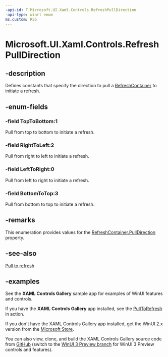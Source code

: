 ```yaml
---
-api-id: T:Microsoft.UI.Xaml.Controls.RefreshPullDirection
-api-type: winrt enum
ms.custom: RS5
---
```

<!-- Enumeration syntax.
public enum RefreshPullDirection : int 
-->

# Microsoft.UI.Xaml.Controls.RefreshPullDirection

## -description

Defines constants that specify the direction to pull a [RefreshContainer](refreshcontainer.md) to initiate a refresh.

## -enum-fields

### -field TopToBottom:1

Pull from top to bottom to initiate a refresh.

### -field RightToLeft:2

Pull from right to left to initiate a refresh.

### -field LeftToRight:0

Pull from left to right to initiate a refresh.

### -field BottomToTop:3

Pull from bottom to top to initiate a refresh.

## -remarks

This enumeration provides values for the [RefreshContainer.PullDirection](refreshcontainer_pulldirection.md) property.

## -see-also

[Pull to refresh](/windows/uwp/design/controls-and-patterns/pull-to-refresh)

## -examples

See the **XAML Controls Gallery** sample app for examples of WinUI features and controls.

If you have the **XAML Controls Gallery** app installed, see the [PullToRefresh](xamlcontrolsgallery:/item/PullToRefresh) in action.

If you don't have the XAML Controls Gallery app installed, get the WinUI 2.x version from the [Microsoft Store](https://www.microsoft.com/p/xaml-controls-gallery/9msvh128x2zt).

You can also view, clone, and build the XAML Controls Gallery source code from [GitHub](https://github.com/Microsoft/Xaml-Controls-Gallery) (switch to the [WinUI 3 Preview branch](https://github.com/microsoft/Xaml-Controls-Gallery/tree/winui3preview) for WinUI 3 Preview controls and features).

